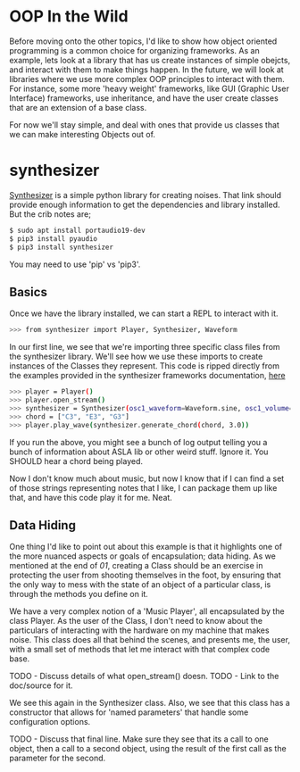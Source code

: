 # OOP In the Wild
Before moving onto the other topics, I'd like to show how object oriented programming is a common choice for organizing frameworks. As an example, lets look at a library that has us create instances of simple obejcts, and interact with them to make things happen. In the future, we will look at libraries where we use more complex OOP principles to interact with them. For instance, some more 'heavy weight' frameworks, like GUI (Graphic User Interface) frameworks, use inheritance, and have the user create classes that are an extension of a base class.  

For now we'll stay simple, and deal with ones that provide us classes that we can make interesting Objects out of. 

# synthesizer
[Synthesizer](https://pypi.org/project/synthesizer/) is a simple python library for creating noises. That link should provide enough information to get the dependencies and library installed. But the crib notes are;

```bash
$ sudo apt install portaudio19-dev
$ pip3 install pyaudio
$ pip3 install synthesizer
```
You may need to use 'pip' vs 'pip3'.

## Basics
Once we have the library installed, we can start a REPL to interact with it. 

```bash
>>> from synthesizer import Player, Synthesizer, Waveform
```

In our first line, we see that we're importing three specific class files from the synthesizer library. We'll see how we use these imports to create instances of the Classes they represent. This code is ripped directly from the examples provided in the synthesizer frameworks documentation, [here]()

```bash
>>> player = Player()
>>> player.open_stream()
>>> synthesizer = Synthesizer(osc1_waveform=Waveform.sine, osc1_volume=1.0, use_osc2=False)
>>> chord = ["C3", "E3", "G3"]
>>> player.play_wave(synthesizer.generate_chord(chord, 3.0))
```

If you run the above, you might see a bunch of log output telling you a bunch of information about ASLA lib or other weird stuff. Ignore it. You SHOULD hear a chord being played. 

Now I don't know much about music, but now I know that if I can find a set of those strings representing notes that I like, I can package them up like that, and have this code play it for me.  Neat. 

## Data Hiding
One thing I'd like to point out about this example is that it highlights one of the more nuanced aspects or goals of encapsulation; data hiding. As we mentioned at the end of _01_, creating a Class should be an exercise in protecting the user from shooting themselves in the foot, by ensuring that the only way to mess with the state of an object of a particular class, is through the methods you define on it. 

We have a very complex notion of a 'Music Player', all encapsulated by the class Player. As the user of the Class, I don't need to know about the particulars of interacting with the hardware on my machine that makes noise. This class does all that behind the scenes, and presents me, the user, with a small set of methods that let me interact with that complex code base. 

TODO - Discuss details of what open_stream() doesn.
TODO - Link to the doc/source for it. 

We see this again in the Synthesizer class. Also, we see that this class has a constructor that allows for 'named parameters' that handle some configuration options. 

TODO - Discuss that final line. Make sure they see that its a call to one object, then a call to a second object, using the result of the first call as the parameter for the second. 
